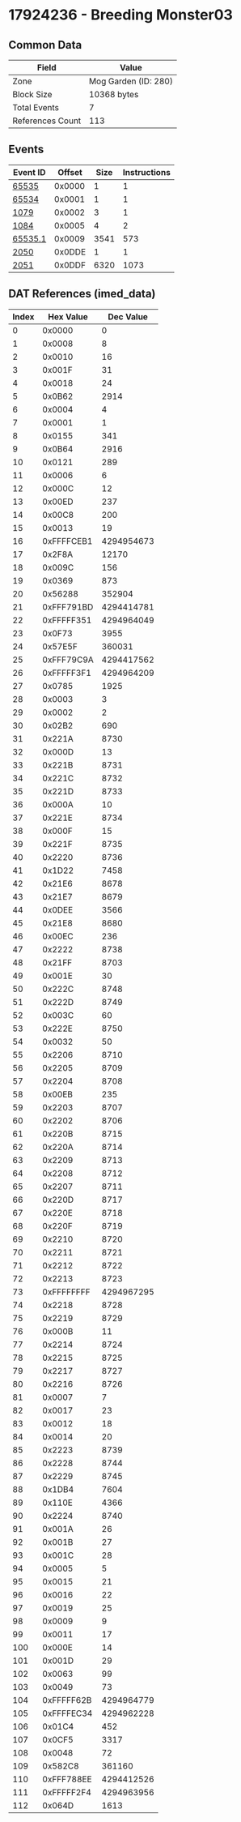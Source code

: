 # 17924236 - Breeding Monster03

## Common Data

| Field            | Value                |
|------------------|----------------------|
| Zone             | Mog Garden (ID: 280) |
| Block Size       | 10368 bytes          |
| Total Events     | 7                    |
| References Count | 113                  |

## Events

| Event ID                | Offset   |   Size |   Instructions |
|-------------------------|----------|--------|----------------|
| [65535](./65535.md)     | 0x0000   |      1 |              1 |
| [65534](./65534.md)     | 0x0001   |      1 |              1 |
| [1079](./1079.md)       | 0x0002   |      3 |              1 |
| [1084](./1084.md)       | 0x0005   |      4 |              2 |
| [65535.1](./65535.1.md) | 0x0009   |   3541 |            573 |
| [2050](./2050.md)       | 0x0DDE   |      1 |              1 |
| [2051](./2051.md)       | 0x0DDF   |   6320 |           1073 |

## DAT References (imed_data)

|   Index | Hex Value   |   Dec Value |
|---------|-------------|-------------|
|       0 | 0x0000      |           0 |
|       1 | 0x0008      |           8 |
|       2 | 0x0010      |          16 |
|       3 | 0x001F      |          31 |
|       4 | 0x0018      |          24 |
|       5 | 0x0B62      |        2914 |
|       6 | 0x0004      |           4 |
|       7 | 0x0001      |           1 |
|       8 | 0x0155      |         341 |
|       9 | 0x0B64      |        2916 |
|      10 | 0x0121      |         289 |
|      11 | 0x0006      |           6 |
|      12 | 0x000C      |          12 |
|      13 | 0x00ED      |         237 |
|      14 | 0x00C8      |         200 |
|      15 | 0x0013      |          19 |
|      16 | 0xFFFFCEB1  |  4294954673 |
|      17 | 0x2F8A      |       12170 |
|      18 | 0x009C      |         156 |
|      19 | 0x0369      |         873 |
|      20 | 0x56288     |      352904 |
|      21 | 0xFFF791BD  |  4294414781 |
|      22 | 0xFFFFF351  |  4294964049 |
|      23 | 0x0F73      |        3955 |
|      24 | 0x57E5F     |      360031 |
|      25 | 0xFFF79C9A  |  4294417562 |
|      26 | 0xFFFFF3F1  |  4294964209 |
|      27 | 0x0785      |        1925 |
|      28 | 0x0003      |           3 |
|      29 | 0x0002      |           2 |
|      30 | 0x02B2      |         690 |
|      31 | 0x221A      |        8730 |
|      32 | 0x000D      |          13 |
|      33 | 0x221B      |        8731 |
|      34 | 0x221C      |        8732 |
|      35 | 0x221D      |        8733 |
|      36 | 0x000A      |          10 |
|      37 | 0x221E      |        8734 |
|      38 | 0x000F      |          15 |
|      39 | 0x221F      |        8735 |
|      40 | 0x2220      |        8736 |
|      41 | 0x1D22      |        7458 |
|      42 | 0x21E6      |        8678 |
|      43 | 0x21E7      |        8679 |
|      44 | 0x0DEE      |        3566 |
|      45 | 0x21E8      |        8680 |
|      46 | 0x00EC      |         236 |
|      47 | 0x2222      |        8738 |
|      48 | 0x21FF      |        8703 |
|      49 | 0x001E      |          30 |
|      50 | 0x222C      |        8748 |
|      51 | 0x222D      |        8749 |
|      52 | 0x003C      |          60 |
|      53 | 0x222E      |        8750 |
|      54 | 0x0032      |          50 |
|      55 | 0x2206      |        8710 |
|      56 | 0x2205      |        8709 |
|      57 | 0x2204      |        8708 |
|      58 | 0x00EB      |         235 |
|      59 | 0x2203      |        8707 |
|      60 | 0x2202      |        8706 |
|      61 | 0x220B      |        8715 |
|      62 | 0x220A      |        8714 |
|      63 | 0x2209      |        8713 |
|      64 | 0x2208      |        8712 |
|      65 | 0x2207      |        8711 |
|      66 | 0x220D      |        8717 |
|      67 | 0x220E      |        8718 |
|      68 | 0x220F      |        8719 |
|      69 | 0x2210      |        8720 |
|      70 | 0x2211      |        8721 |
|      71 | 0x2212      |        8722 |
|      72 | 0x2213      |        8723 |
|      73 | 0xFFFFFFFF  |  4294967295 |
|      74 | 0x2218      |        8728 |
|      75 | 0x2219      |        8729 |
|      76 | 0x000B      |          11 |
|      77 | 0x2214      |        8724 |
|      78 | 0x2215      |        8725 |
|      79 | 0x2217      |        8727 |
|      80 | 0x2216      |        8726 |
|      81 | 0x0007      |           7 |
|      82 | 0x0017      |          23 |
|      83 | 0x0012      |          18 |
|      84 | 0x0014      |          20 |
|      85 | 0x2223      |        8739 |
|      86 | 0x2228      |        8744 |
|      87 | 0x2229      |        8745 |
|      88 | 0x1DB4      |        7604 |
|      89 | 0x110E      |        4366 |
|      90 | 0x2224      |        8740 |
|      91 | 0x001A      |          26 |
|      92 | 0x001B      |          27 |
|      93 | 0x001C      |          28 |
|      94 | 0x0005      |           5 |
|      95 | 0x0015      |          21 |
|      96 | 0x0016      |          22 |
|      97 | 0x0019      |          25 |
|      98 | 0x0009      |           9 |
|      99 | 0x0011      |          17 |
|     100 | 0x000E      |          14 |
|     101 | 0x001D      |          29 |
|     102 | 0x0063      |          99 |
|     103 | 0x0049      |          73 |
|     104 | 0xFFFFF62B  |  4294964779 |
|     105 | 0xFFFFEC34  |  4294962228 |
|     106 | 0x01C4      |         452 |
|     107 | 0x0CF5      |        3317 |
|     108 | 0x0048      |          72 |
|     109 | 0x582C8     |      361160 |
|     110 | 0xFFF788EE  |  4294412526 |
|     111 | 0xFFFFF2F4  |  4294963956 |
|     112 | 0x064D      |        1613 |
